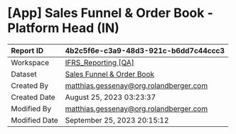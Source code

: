 



# [App] Sales Funnel & Order Book - Platform Head (IN)

|Report ID|4b2c5f6e-c3a9-48d3-921c-b6dd7c44ccc3|
| :--- | :--- |
|Workspace|[IFRS_Reporting [QA]](../Workspaces/IFRS_Reporting-[QA].md)|
|Dataset|[Sales Funnel & Order Book](../Datasets/Sales-Funnel-&-Order-Book.md)|
|Created By|matthias.gessenay@org.rolandberger.com|
|Created Date|August 25, 2023 03:23:37|
|Modified By|matthias.gessenay@org.rolandberger.com|
|Modified Date|September 25, 2023 20:15:12|

